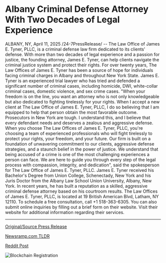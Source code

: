 # Albany Criminal Defense Attorney With Two Decades of Legal Experience

ALBANY, NY, April 11, 2025 /24-7PressRelease/ -- The Law Office of James E. Tyner, PLLC, is a criminal defense law firm dedicated to its clients' defense. With more than two decades of legal experience and a passion for justice, the founding attorney, James E. Tyner, can help clients navigate the criminal justice system and protect their rights.  For over twenty years, The Law Offices of James E. Tyner has been a source of hope for individuals facing criminal charges in Albany and throughout New York State. James E. Tyner is an experienced trial lawyer who has tried and defended a significant number of criminal cases, including homicide, DWI, white-collar criminal cases, domestic violence, and sex crime cases.  "When your freedom is on the line, you want an attorney who is not only knowledgeable but also dedicated to fighting tirelessly for your rights. When I accept a new client at The Law Office of James E. Tyner, PLLC, I do so believing that I am equipped to help that person obtain the most favorable outcome. Prosecutors in New York are tough. I understand this, and I believe that every defendant needs and deserves a zealous and aggressive defense. When you choose The Law Offices of James E. Tyner, PLLC, you're choosing a team of experienced professionals who will fight tirelessly to protect your rights, your freedom, and your future. Our firm is built on a foundation of unwavering commitment to our clients, aggressive defense strategies, and a staunch belief in the power of justice. We understand that being accused of a crime is one of the most challenging experiences a person can face. We are here to guide you through every step of the legal process with compassion, integrity, and dedication", said the spokesperson for The Law Office of James E. Tyner, PLLC.   James E. Tyner received his Bachelor's Degree from Union College, Schenectady, New York and his Juris Doctor from the Albany Law School Union University, Albany, New York. In recent years, he has built a reputation as a skilled, aggressive criminal defense attorney based on his courtroom results.  The Law Offices of James E. Tyner, PLLC, is located at 19 British American Blvd, Latham, NY 12110. To schedule a free consultation, call +1 518-363-6305. You can also submit online inquiries by filling out a brief form on their website. Visit their website for additional information regarding their services. 

---

[Original/Source Press Release](https://www.24-7pressrelease.com/press-release/521664/albany-criminal-defense-attorney-with-two-decades-of-legal-experience)
                    

[Newsramp.com TLDR](https://newsramp.com/curated-news/experienced-criminal-defense-attorney-james-e-tyner-fights-for-justice-in-albany/0f8712d833cfb8f9dbf2850f98d5edf1) 

 



[Reddit Post](https://www.reddit.com/r/newsramp/comments/1jwk0vo/experienced_criminal_defense_attorney_james_e/) 



![Blockchain Registration](https://cdn.newsramp.app/24-7PressRelease/qrcode/254/11/rainGGlt.webp)